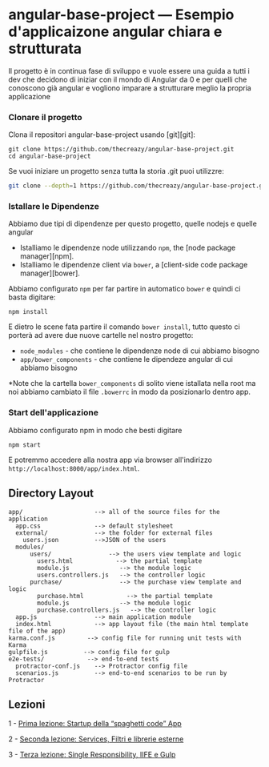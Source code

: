 # angular-base-project — Esempio d'applicaizone angular chiara e strutturata
Il progetto è in continua fase di sviluppo e vuole essere una guida a tutti i dev che decidono di iniziar con il mondo di Angular da 0 e per quelli che conoscono già angular e vogliono imparare a strutturare meglio la propria applicazione

### Clonare il progetto

Clona il repositori angular-base-project usando [git][git]:

```
git clone https://github.com/thecreazy/angular-base-project.git
cd angular-base-project
```

Se vuoi iniziare un progetto senza tutta la storia .git puoi utilizzre:

```bash
git clone --depth=1 https://github.com/thecreazy/angular-base-project.git <your-project-name>
```

### Istallare le Dipendenze 

Abbiamo due tipi di dipendenze per questo progetto, quelle nodejs e quelle angular

* Istalliamo le dipendenze node utilizzando `npm`, the [node package manager][npm].
* Istalliamo le dipendenze client via `bower`, a [client-side code package manager][bower].

Abbiamo configurato `npm` per far partire in automatico  `bower` e quindi ci basta digitare:

```
npm install
```

E dietro le scene fata partire il comando `bower install`, tutto questo ci porterà ad avere due nuove cartelle nel nostro progetto:

* `node_modules` - che contiene le dipendenze node di cui abbiamo bisogno
* `app/bower_components` - che contiene le dipendeze angular di cui abbiamo bisogno

*Note che la cartella `bower_components` di solito viene istallata nella root ma noi abbiamo cambiato il file `.bowerrc` in modo da posizionarlo dentro app.

### Start dell'applicazione

Abbiamo configurato npm in modo che besti digitare

```
npm start
```

E potremmo accedere alla nostra app via browser all'indirizzo `http://localhost:8000/app/index.html`.



## Directory Layout

```
app/                    --> all of the source files for the application
  app.css               --> default stylesheet
  external/             --> the folder for external files
    users.json          -->JSON of the users
  modules/
      users/                --> the users view template and logic
        users.html            --> the partial template
        module.js              --> the module logic
        users.controllers.js   --> the controller logic
      purchase/                --> the purchase view template and logic
        purchase.html            --> the partial template
        module.js              --> the module logic
        purchase.controllers.js   --> the controller logic
  app.js                --> main application module
  index.html            --> app layout file (the main html template file of the app)
karma.conf.js         --> config file for running unit tests with Karma
gulpfile.js          --> config file for gulp
e2e-tests/            --> end-to-end tests
  protractor-conf.js    --> Protractor config file
  scenarios.js          --> end-to-end scenarios to be run by Protractor
```

## Lezioni
 1 - [Prima lezione: Startup della “spaghetti code” App](https://medium.com/@riccardocanella/df9217c71c9f)
 
 2 - [Seconda lezione: Services, Filtri e librerie esterne](https://medium.com/@riccardocanella/angularjs-creare-un-applicazione-passo-dopo-passo-2-step-b91f8872608c)

 3 - [Terza lezione: Single Responsibility, IIFE e Gulp](https://medium.com/@riccardocanella/angularjs-creare-un-applicazione-passo-dopo-passo-3-step-398ca2101e49#.3ztosdgd9)
